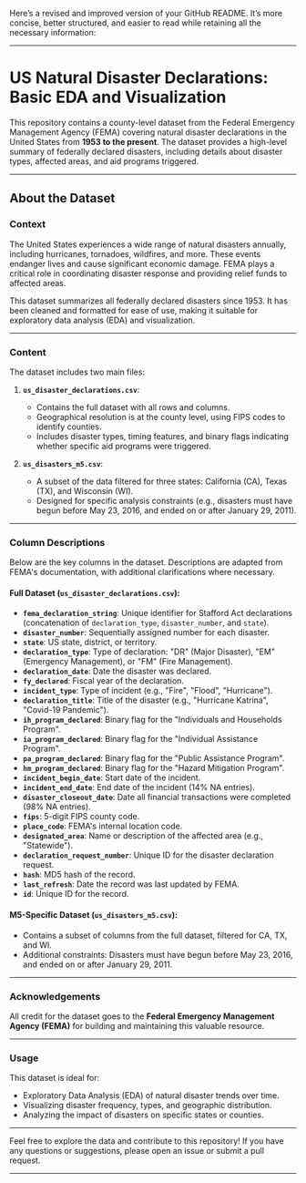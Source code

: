 Here’s a revised and improved version of your GitHub README. It’s more concise, better structured, and easier to read while retaining all the necessary information:

---

# US Natural Disaster Declarations: Basic EDA and Visualization

This repository contains a county-level dataset from the Federal Emergency Management Agency (FEMA) covering natural disaster declarations in the United States from **1953 to the present**. The dataset provides a high-level summary of federally declared disasters, including details about disaster types, affected areas, and aid programs triggered.

---

## About the Dataset

### Context
The United States experiences a wide range of natural disasters annually, including hurricanes, tornadoes, wildfires, and more. These events endanger lives and cause significant economic damage. FEMA plays a critical role in coordinating disaster response and providing relief funds to affected areas.

This dataset summarizes all federally declared disasters since 1953. It has been cleaned and formatted for ease of use, making it suitable for exploratory data analysis (EDA) and visualization.

---

### Content
The dataset includes two main files:

1. **`us_disaster_declarations.csv`**:  
   - Contains the full dataset with all rows and columns.  
   - Geographical resolution is at the county level, using FIPS codes to identify counties.  
   - Includes disaster types, timing features, and binary flags indicating whether specific aid programs were triggered.  

2. **`us_disasters_m5.csv`**:  
   - A subset of the data filtered for three states: California (CA), Texas (TX), and Wisconsin (WI).  
   - Designed for specific analysis constraints (e.g., disasters must have begun before May 23, 2016, and ended on or after January 29, 2011).  

---

### Column Descriptions
Below are the key columns in the dataset. Descriptions are adapted from FEMA's documentation, with additional clarifications where necessary.

#### Full Dataset (`us_disaster_declarations.csv`):
- **`fema_declaration_string`**: Unique identifier for Stafford Act declarations (concatenation of `declaration_type`, `disaster_number`, and `state`).  
- **`disaster_number`**: Sequentially assigned number for each disaster.  
- **`state`**: US state, district, or territory.  
- **`declaration_type`**: Type of declaration: "DR" (Major Disaster), "EM" (Emergency Management), or "FM" (Fire Management).  
- **`declaration_date`**: Date the disaster was declared.  
- **`fy_declared`**: Fiscal year of the declaration.  
- **`incident_type`**: Type of incident (e.g., "Fire", "Flood", "Hurricane").  
- **`declaration_title`**: Title of the disaster (e.g., "Hurricane Katrina", "Covid-19 Pandemic").  
- **`ih_program_declared`**: Binary flag for the "Individuals and Households Program".  
- **`ia_program_declared`**: Binary flag for the "Individual Assistance Program".  
- **`pa_program_declared`**: Binary flag for the "Public Assistance Program".  
- **`hm_program_declared`**: Binary flag for the "Hazard Mitigation Program".  
- **`incident_begin_date`**: Start date of the incident.  
- **`incident_end_date`**: End date of the incident (14% NA entries).  
- **`disaster_closeout_date`**: Date all financial transactions were completed (98% NA entries).  
- **`fips`**: 5-digit FIPS county code.  
- **`place_code`**: FEMA's internal location code.  
- **`designated_area`**: Name or description of the affected area (e.g., "Statewide").  
- **`declaration_request_number`**: Unique ID for the disaster declaration request.  
- **`hash`**: MD5 hash of the record.  
- **`last_refresh`**: Date the record was last updated by FEMA.  
- **`id`**: Unique ID for the record.  

#### M5-Specific Dataset (`us_disasters_m5.csv`):
- Contains a subset of columns from the full dataset, filtered for CA, TX, and WI.  
- Additional constraints: Disasters must have begun before May 23, 2016, and ended on or after January 29, 2011.  

---

### Acknowledgements
All credit for the dataset goes to the **Federal Emergency Management Agency (FEMA)** for building and maintaining this valuable resource.

---

### Usage
This dataset is ideal for:
- Exploratory Data Analysis (EDA) of natural disaster trends over time.  
- Visualizing disaster frequency, types, and geographic distribution.  
- Analyzing the impact of disasters on specific states or counties.  

---

Feel free to explore the data and contribute to this repository! If you have any questions or suggestions, please open an issue or submit a pull request.

---
